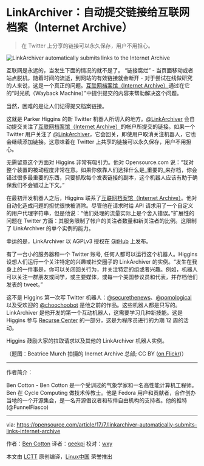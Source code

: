 LinkArchiver：自动提交链接给互联网档案（Internet Archive）
============================================================

> 在 Twitter 上分享的链接可以永久保存，用户不用担心。

 
![LinkArchiver automatically submits links to the Internet Archive](https://opensource.com/sites/default/files/styles/image-full-size/public/images/life/internet_archive_building_sanfran.jpg?itok=pm9eVwbC "LinkArchiver automatically submits links to the Internet Archive")


互联网是永远的，当发生下面的情况的就不是了。 “链接腐烂” - 当页面移动或者站点脱机，随着时间的流逝，到网站的有效链接就会断开 - 对于尝试在线做研究的人来说，这是一个真正的问题。[互联网档案馆（Internet Archive）][4]通过在它的“时光机（Wayback Machine）”中提供提交的内容来帮助解决这个问题。

当然，困难的是让人们记得提交档案链接。

这就是 Parker Higgins 的新 Twitter 机器人所切入的地方。[@LinkArchiver][5] 会自动提交关注了[互联网档案馆（Internet Archive）][4]的帐户所提交的链接。如果一个 Twitter 用户关注了 [@LinkArchiver][6]，它会回关，即使用户取消关注机器人，它也会继续添加链接。这意味着在 Twitter 上共享的链接可以永久保存，用户不用担心。

无需留意这个方面对 Higgins 非常有吸引力。他对 Opensource.com 说：“我对整个装置的被动程度非常在意。如果你依靠人们选择什么是_重要的_来存档，你会错过很多最重要的东西，只要抓取每个发表链接的副本，这个机器人应该有助于确保我们不会错过上下文。”

在最初开发机器人之后，Higgins 联系了[互联网档案馆（Internet Archive）][4]。他对自动化造成问题的担忧很快被消除。尽管他在请求时给 API 请求用了一个自定义的用户代理字符串，但是他说：“他们处理的流量实际上是个舍入错误。”扩展性的问题在 Twitter 方面：其服务限制了帐户的关注者数量和新关注者的比例。这限制了 LinkArchiver 的单个实例的能力。

幸运的是，LinkArchiver 以 AGPLv3 授权在 [GitHub][7] 上发布。

有了一台小的服务器和一个 Twitter 账号, 任何人都可以运行这个机器人。Higgins 设想人们运行一个关注特定的兴趣或社交圈子的 LinkArchiver 的实例。“发生在我身上的一件事是，你可以关闭回关行为，并关注特定的组或者兴趣。例如，机器人可以关注一群朋友或同学，或主要媒体，或每一个美国参议员和代表，并存档他们发表的 tweet。”

这不是 Higgins 第一次写 Twitter 机器人：[@securethenews][8]、[@pomological][9] 以及受欢迎的 [@choochoobot][10] 是他之前的作品。这些机器人都是只写的。 LinkArchiver 是他开发的第一个互动机器人，这需要学习几种新技能。这是 Higgins 参与 [Recurse Center][11] 的一部分，这是为程序员进行的为期 12 周的活动。

Higgins 鼓励大家的拉取请求以及其他的 LinkArchiver 机器人实例。

（题图：Beatrice Murch 拍摄的 Inernet Archive 总部; CC BY ([on Flickr][3])）

--------------------------------------------------------------------------------

作者简介：

Ben Cotton - Ben Cotton 是一个受训过的气象学家和一名高性能计算机工程师。Ben 在 Cycle Computing 做技术传教士。他是 Fedora 用户和贡献者，合作创办当地的一个开源集会，是一名开源倡议者和软件自由机构的支持者。他的推特 (@FunnelFiasco)


---

via: https://opensource.com/article/17/7/linkarchiver-automatically-submits-links-internet-archive

作者：[Ben Cotton][a]
译者：[geekpi](https://github.com/geekpi)
校对：[wxy](https://github.com/wxy)

本文由 [LCTT](https://github.com/LCTT/TranslateProject) 原创编译，[Linux中国](https://linux.cn/) 荣誉推出

[a]:https://opensource.com/users/bcotton
[1]:https://opensource.com/article/17/7/linkarchiver-automatically-submits-links-internet-archive?rate=Z9DDX962B5JWk6LID_iia3S7H9s7ZMF8cGTVlNLvCs8
[2]:https://opensource.com/user/30131/feed
[3]:https://www.flickr.com/photos/blmurch/5079018246/
[4]:https://archive.org/
[5]:https://twitter.com/linkarchiver
[6]:https://twitter.com/linkarchiver
[7]:https://github.com/thisisparker/linkarchiver
[8]:https://twitter.com/securethenews
[9]:https://twitter.com/pomological
[10]:https://twitter.com/choochoobot
[11]:https://www.recurse.com/
[12]:https://opensource.com/users/bcotton
[13]:https://opensource.com/users/bcotton
